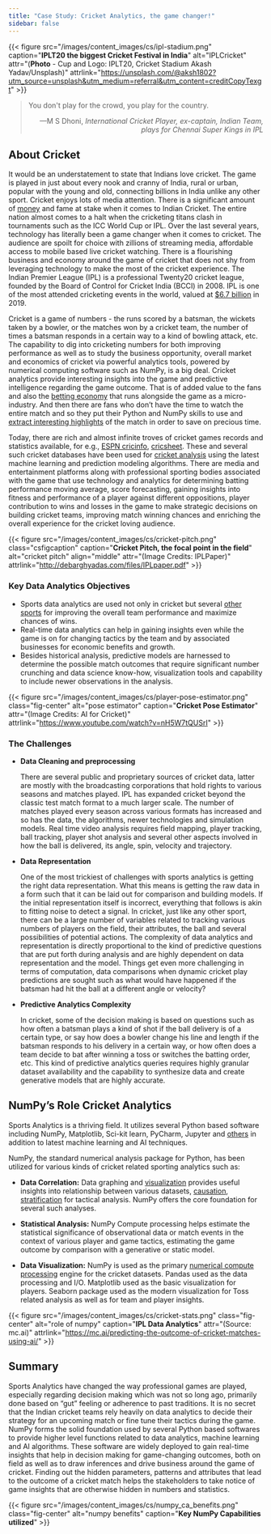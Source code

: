 ```yaml
---
title: "Case Study: Cricket Analytics, the game changer!"
sidebar: false
---
```


{{< figure src="/images/content_images/cs/ipl-stadium.png" caption="**IPLT20 the biggest Cricket Festival in India**" alt="IPLCricket" attr="(**Photo** - Cup and Logo: IPLT20, Cricket Stadium Akash Yadav/Unsplash)" attrlink="https://unsplash.com/@aksh1802?utm_source=unsplash&utm_medium=referral&utm_content=creditCopyTexgt" >}}

<blockquote cite="https://www.scoopwhoop.com/sports/ms-dhoni/">
    <p>You don't play for the crowd, you play for the country.</p>
    <footer align="right">—M S Dhoni, <cite>International Cricket Player, ex-captain, Indian Team, plays for Chennai Super Kings in IPL</cite></footer>
</blockquote>

## About Cricket

It would be an understatement to state that Indians love cricket. The game is played in just about every nook and cranny of India, rural or urban, popular with the young and old, connecting billions in India unlike any other sport. Cricket enjoys lots of media attention. There is a significant amount of [money](https://www.statista.com/topics/4543/indian-premier-league-ipl/) and fame at stake when it comes to Indian Cricket. The entire nation almost comes to a halt when the cricketing titans clash in tournaments such as the ICC World Cup or IPL.  Over the last several years, technology has literally been a game changer when it comes to cricket. The audience are spoilt for choice with zillions of streaming media, affordable access to mobile based live cricket watching. There is a flourishing business and economy around the game of cricket that does not shy from leveraging technology to make the most of the cricket experience. The Indian Premier League (IPL) is a professional Twenty20 cricket league, founded by the Board of Control for Cricket India (BCCI) in 2008. IPL is one of the most attended cricketing events in the world, valued at [$6.7 billion](https://en.wikipedia.org/wiki/Indian_Premier_League) in 2019. 

Cricket is a game of numbers - the runs scored by a batsman, the wickets taken by a bowler, or the matches won by a cricket team, the number of times a batsman responds in a certain way to a kind of bowling attack, etc. The capability to dig into cricketing numbers for both improving performance as well as to study the business opportunity, overall market and economics of cricket via powerful analytics tools, powered by numerical computing software such as NumPy, is a big deal. Cricket analytics provide interesting insights into the game and predictive intelligence regarding the game outcome. That is of added value to the fans and also the [betting economy](https://economictimes.indiatimes.com/news/sports/betting-market-on-fire-for-cricket-world-cup/articleshow/69551830.cms?from=mdr) that runs alongside the game as a micro-industry. And then there are fans who don’t have the time to watch the entire match and so they put their Python and NumPy skills to use and  [extract interesting highlights](https://www.analyticsvidhya.com/blog/2019/09/guide-automatic-highlight-generation-python-without-machine-learning/) of the match in order to save on precious time.  

Today, there are rich and almost infinite troves of cricket games records and statistics available, for e.g., [ESPN cricinfo](https://stats.espncricinfo.com/ci/engine/stats/index.html), [cricsheet](https://cricsheet.org). These and several such cricket databases have been used for [cricket analysis](https://www.researchgate.net/publication/336886516_Data_visualization_and_toss_related_analysis_of_IPL_teams_and_batsmen_performances) using the latest machine learning and prediction modeling algorithms. There are media and entertainment platforms along with professional sporting bodies associated with the game that use technology and analytics for determining batting performance moving average, score forecasting, gaining insights into fitness and performance of a player against different oppositions, player contribution to wins and losses in the game to make strategic decisions on building cricket teams, improving match winning chances and enriching the overall experience for the cricket loving audience.

{{< figure src="/images/content_images/cs/cricket-pitch.png" class="csfigcaption" caption="**Cricket Pitch, the focal point in the field**" alt="cricket pitch" align="middle" attr="(Image Credits: IPLPaper)" attrlink="http://debarghyadas.com/files/IPLpaper.pdf" >}} 

### Key Data Analytics Objectives

* Sports data analytics are used not only in cricket but several [other sports](https://adtmag.com/blogs/dev-watch/2017/07/sports-analytics.aspx) for improving the overall team performance and maximize chances of wins.
* Real-time data analytics can help in gaining insights even while the game is on for changing tactics by the team and by associated businesses for economic benefits and growth. 
* Besides historical analysis, predictive models are harnessed  to determine the possible match outcomes that require significant number crunching and data science know-how, visualization tools and capability to include newer observations in the analysis.

{{< figure src="/images/content_images/cs/player-pose-estimator.png" class="fig-center" alt="pose estimator" caption="**Cricket Pose Estimator**" attr="(Image Credits: AI for Cricket)" attrlink="https://www.youtube.com/watch?v=nH5W7tQUSrI" >}}

### The Challenges 

* **Data Cleaning and preprocessing**

   There are several public and proprietary sources of cricket data, latter are mostly with the broadcasting corporations that hold rights to various seasons and matches played. IPL has expanded cricket beyond the classic test match format to a much larger scale. The number of matches played every season across various formats has increased and so has the data, the algorithms, newer technologies and simulation models. Real time video analysis requires field mapping, player tracking, ball tracking, player shot analysis and several other aspects involved in how the ball is delivered, its angle, spin, velocity and trajectory. 

* **Data Representation**

    One of the most trickiest of challenges with sports analytics is getting the right data representation. What this means is getting the raw data in a form such that it can be laid out for comparison and building models. If the initial representation itself is incorrect, everything that follows is akin to fitting noise to detect a signal. In cricket, just like any other sport, there can be a large number of variables related to tracking various numbers of players on the field, their attributes, the ball and several possibilities of potential actions.  The complexity of data analytics and representation is directly proportional to the kind of predictive questions that are put forth during analysis and are highly dependent on data representation and the model.  Things get even more challenging in terms of computation, data comparisons when dynamic cricket play predictions are sought such as what would have happened if the batsman had hit the ball at a different angle or velocity?

* **Predictive Analytics Complexity**

     In cricket, some of the decision making is based on questions such as how often a batsman plays a kind of shot if the ball delivery is of a certain type, or say how does a bowler change his line and length if the batsman responds to his delivery in a certain way, or how often does a team decide to bat after winning a toss or switches the batting order, etc. This kind of predictive analytics queries requires highly granular dataset availability and the capability to synthesize data and create generative models that are highly accurate.
 
## NumPy’s Role Cricket Analytics 
	
Sports Analytics is a thriving field. It utilizes several Python based software including NumPy, Matplotlib, Sci-kit learn, PyCharm, Jupyter and [others](https://adtmag.com/blogs/dev-watch/2017/07/sports-analytics.aspx) in addition to latest machine learning and AI techniques.

NumPy, the standard numerical analysis package for Python,  has been utilized for various kinds of cricket related sporting analytics such as:

* **Data Correlation:** Data graphing and [visualization](https://towardsdatascience.com/advanced-sports-visualization-with-pandas-matplotlib-and-seaborn-9c16df80a81b) provides useful insights into relationship between various datasets, [causation](https://amplitude.com/blog/2017/01/19/causation-correlation), [stratification](https://www.ncbi.nlm.nih.gov/pmc/articles/PMC4996805/) for tactical analysis. NumPy offers the core foundation for several such analyses.

* **Statistical Analysis:** NumPy Compute processing helps estimate the statistical significance of observational data or match events in the context of various player and game tactics, estimating the game outcome by comparison with a generative or static model.

* **Data Visualization:** NumPy is used as the primary [numerical compute processing](https://www.researchgate.net/publication/336886516_Data_visualization_and_toss_related_analysis_of_IPL_teams_and_batsmen_performances) engine for the cricket datasets. Pandas used as the data processing and I/O. Matplotlib used as the basic visualization for players. Seaborn package used as the modern visualization for Toss related analysis as well as for team and player insights.

{{< figure src="/images/content_images/cs/cricket-stats.png" class="fig-center" alt="role of numpy" caption="**IPL Data Analytics**" attr="(Source: mc.ai)" attrlink="https://mc.ai/predicting-the-outcome-of-cricket-matches-using-ai/" >}}

## Summary

Sports Analytics have changed the way professional games are played, especially regarding decision making which was not so long ago, primarily done based on “gut” feeling or adherence to past traditions. It is no secret that the Indian cricket teams rely heavily on data analytics to decide their strategy for an upcoming match or fine tune their tactics during the game.  NumPy forms the solid foundation used by several Python based softwares to provide higher level functions related to data analytics, machine learning and AI algorithms. These software are widely deployed to gain real-time insights that help in decision making for game-changing outcomes, both on field as well as to draw inferences and drive business around the game of cricket.  Finding out the hidden parameters, patterns and attributes that lead to the outcome of a cricket match helps the stakeholders to take notice of game insights that are otherwise hidden in numbers and statistics. 

{{< figure src="/images/content_images/cs/numpy_ca_benefits.png" class="fig-center" alt="numpy benefits" caption="**Key NumPy Capabilities utilized**" >}}

